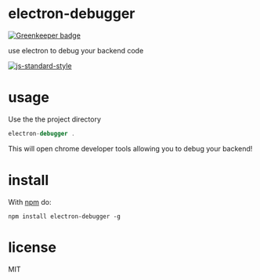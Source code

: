 # electron-debugger

[![Greenkeeper badge](https://badges.greenkeeper.io/JamesKyburz/electron-debugger.svg)](https://greenkeeper.io/)

use electron to debug your backend code

[![js-standard-style](https://cdn.rawgit.com/feross/standard/master/badge.svg)](https://github.com/feross/standard)

# usage

Use the the project directory

```javascript
electron-debugger .
```

This will open chrome developer tools allowing you to debug your
backend!

# install

With [npm](https://npmjs.org) do:

```
npm install electron-debugger -g
```

# license

MIT

